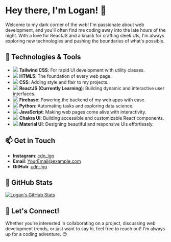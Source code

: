 <!-- Hey there, I'm Logan! 👋 -->
# Hey there, I'm Logan! 👋

Welcome to my dark corner of the web! I'm passionate about web development, and you'll often find me coding away into the late hours of the night. With a love for ReactJS and a knack for crafting sleek UIs, I'm always exploring new technologies and pushing the boundaries of what's possible.

## 🔧 Technologies & Tools
- <img src="https://img.icons8.com/color/48/000000/tailwind-css.png"/> **Tailwind CSS**: For rapid UI development with utility classes.
- <img src="https://img.icons8.com/color/48/000000/html-5.png"/> **HTML5**: The foundation of every web page.
- <img src="https://img.icons8.com/color/48/000000/css3.png"/> **CSS**: Adding style and flair to my projects.
- <img src="https://img.icons8.com/ios-filled/50/000000/react-native.png"/> **ReactJS (Currently Learning)**: Building dynamic and interactive user interfaces.
- <img src="https://img.icons8.com/color/48/000000/firebase.png"/> **Firebase**: Powering the backend of my web apps with ease.
- <img src="https://img.icons8.com/color/48/000000/python.png"/> **Python**: Automating tasks and exploring data science.
- <img src="https://img.icons8.com/color/48/000000/javascript.png"/> **JavaScript**: Making web pages come alive with interactivity.
- <img src="https://img.icons8.com/color/48/000000/chakra-ui.png"/> **Chakra UI**: Building accessible and customizable React components.
- <img src="https://img.icons8.com/material-sharp/48/000000/material-ui.png"/> **Material UI**: Designing beautiful and responsive UIs effortlessly.

## 📫 Get in Touch
- **Instagram**: [cdn_lgn](https://www.instagram.com/cdn_lgn/)
- **Email**: [YourEmail@example.com](mailto:YourEmail@example.com)
- **GitHub**: [cdn-lgn](https://github.com/cdn-lgn)

## 🌟 GitHub Stats
[![Logan's GitHub Stats](https://github-readme-stats.vercel.app/api?username=cdn-lgn&show_icons=true&theme=dracula)](https://github.com/cdn-lgn)

## 🚀 Let's Connect!
Whether you're interested in collaborating on a project, discussing web development trends, or just want to say hi, feel free to reach out! I'm always up for a coding adventure. 😊
